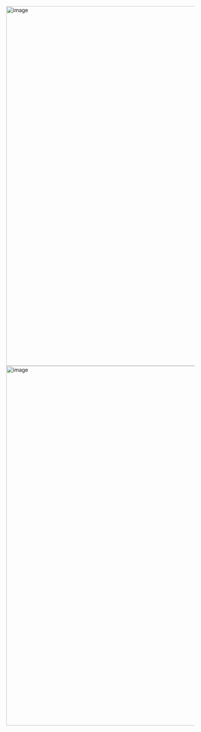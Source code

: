 <img width="960" alt="image" src="https://github.com/MirandaHau/Programaci-n-Web-Bootstrap/assets/156733007/fed0f8c7-aae4-45fd-8a51-0385e2bb0ee4">
<img width="960" alt="image" src="https://github.com/MirandaHau/Programaci-n-Web-Bootstrap/assets/156733007/7cec7a9c-04d2-4e8e-91dc-4d8d098263bd"> 


